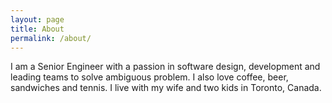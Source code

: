 ```yaml
---
layout: page
title: About
permalink: /about/
---
```

I am a Senior Engineer with a passion in software design, development and leading teams to solve ambiguous problem. I also love coffee, beer, sandwiches and tennis. I live with my wife and two kids in Toronto, Canada.

